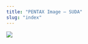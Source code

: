 ```yaml
---
title: "PENTAX Image – SUDA"
slug: "index"
---
```


[![](/wp-content/2011/12/72-300x225.jpg)](/wp-content/2011/12/72.jpg)